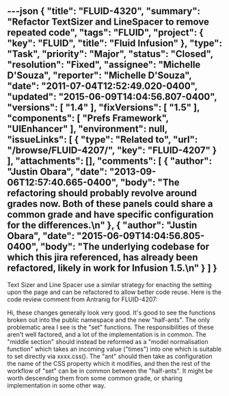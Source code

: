 ---json
{
  "title": "FLUID-4320",
  "summary": "Refactor TextSizer and LineSpacer to remove repeated code",
  "tags": "FLUID",
  "project": {
    "key": "FLUID",
    "title": "Fluid Infusion"
  },
  "type": "Task",
  "priority": "Major",
  "status": "Closed",
  "resolution": "Fixed",
  "assignee": "Michelle D'Souza",
  "reporter": "Michelle D'Souza",
  "date": "2011-07-04T12:52:49.020-0400",
  "updated": "2015-06-09T14:04:56.807-0400",
  "versions": [
    "1.4"
  ],
  "fixVersions": [
    "1.5"
  ],
  "components": [
    "Prefs Framework",
    "UIEnhancer"
  ],
  "environment": null,
  "issueLinks": [
    {
      "type": "Related to",
      "url": "/browse/FLUID-4207/",
      "key": "FLUID-4207"
    }
  ],
  "attachments": [],
  "comments": [
    {
      "author": "Justin Obara",
      "date": "2013-09-06T12:57:40.665-0400",
      "body": "The refactoring should probably revolve around grades now. Both of these panels could share a common grade and have specific configuration for the differences.\n"
    },
    {
      "author": "Justin Obara",
      "date": "2015-06-09T14:04:56.805-0400",
      "body": "The underlying codebase for which this jira referenced, has already been refactored, likely in work for Infusion 1.5.\n"
    }
  ]
}
---
Text Sizer and Line Spacer use a similar strategy for enacting the setting upon the page and can be refactored to allow better code reuse. Here is the code review comment from Antranig for FLUID-4207:

Hi, these changes generally look very good. It's good to see the functions broken out into the public namespace and the new "half-ants". The only problematic area I see is the "set" functions. The responsibilities of these aren't well factored, and a lot of the implementation is in common. The "middle section" should instead be reformed as a "model normalisation function" which takes an incoming value ("times") into one which is suitable to set directly via xxxx.css(). The "ant" should then take as configuration the name of the CSS property which it modifies, and then the rest of the workflow of "set" can be in common between the "half-ants". It might be worth descending them from some common grade, or sharing implementation in some other way.

        